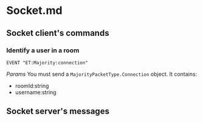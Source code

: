 # Socket.md

## Socket client's commands

### Identify a user in a room

```EVENT "ET:Majority:connection"```

*Params*
You must send a ```MajorityPacketType.Connection``` object.
It contains:
* roomId:string
* username:string

## Socket server's messages